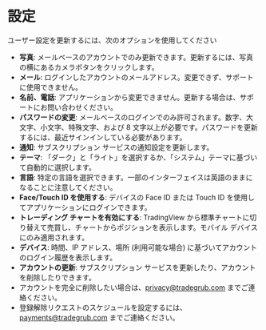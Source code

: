 # **設定**

ユーザー設定を更新するには、次のオプションを使用してください
- **写真**: メールベースのアカウントでのみ更新できます。更新するには、写真の横にあるカメラボタンをクリックします。
- **メール**: ログインしたアカウントのメールアドレス。変更できず、サポートに使用できません。
- **名前、電話**: アプリケーションから変更できません。更新する場合は、サポートにお問い合わせください。
- **パスワードの変更**: メールベースのログインでのみ許可されます。数字、大文字、小文字、特殊文字、および 8 文字以上が必要です。パスワードを更新するには、最近サインインしている必要があります。
- **通知**: サブスクリプション サービスの通知設定を更新します。
- **テーマ**: 「ダーク」と「ライト」を選択するか、「システム」テーマに基づいて自動的に選択します。
- **言語**: 特定の言語を選択できます。一部のインターフェイスは英語のままになることに注意してください。
- **Face/Touch ID を使用する**: デバイスの Face ID または Touch ID を使用してアプリケーションにログインできます。
- **トレーディング チャートを有効にする**: TradingView から標準チャートに切り替えて売買し、チャートからポジションを表示します。モバイル デバイスにのみ適用されます。
- **デバイス**: 時間、IP アドレス、場所 (利用可能な場合) に基づいてアカウントのログイン履歴を表示します。
- **アカウントの更新**: サブスクリプション サービスを更新したり、アカウントを削除したりできます。
- アカウントを完全に削除したい場合は、[privacy@tradegrub.com](mailto:privacy@tradegrub.com) までご連絡ください。
- 登録解除リクエストのスケジュールを設定するには、[payments@tradegrub.com](mailto:payments@tradegrub.com) までご連絡ください。
